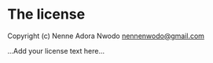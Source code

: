 # The license

Copyright (c) Nenne Adora Nwodo <nennenwodo@gmail.com>

...Add your license text here...
